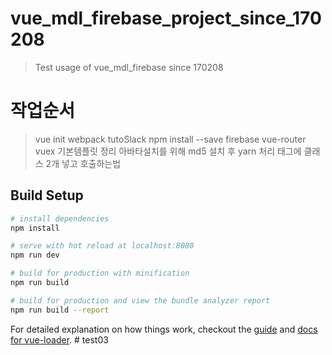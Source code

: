 # vue_mdl_firebase_project_since_170208

> Test usage of vue_mdl_firebase since 170208

# 작업순서

> vue init webpack tutoSlack
> npm install --save firebase vue-router vuex
> 기본템플릿 정리
> 아바타설치를 위해 md5 설치 후 yarn 처리
> 태그에 클래스 2개 넣고 호출하는법

## Build Setup

``` bash
# install dependencies
npm install

# serve with hot reload at localhost:8080
npm run dev

# build for production with minification
npm run build

# build for production and view the bundle analyzer report
npm run build --report
```

For detailed explanation on how things work, checkout the [guide](http://vuejs-templates.github.io/webpack/) and [docs for vue-loader](http://vuejs.github.io/vue-loader).
#   t e s t 0 3  
 